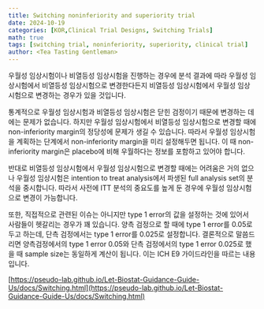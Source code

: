 ```yaml
---
title: Switching noninferiority and superiority trial
date: 2024-10-19
categories: [KOR,Clinical Trial Designs, Switching Trials]
math: true
tags: [switching trial, noninferiority, superiority, clinical trial]     # TAG names should always be lowercase
author: <Tea Tasting Gentleman>
---
```


우월성 임상시험이나 비열등성 임상시험을 진행하는 경우에 분석 결과에 따라 우월성 임상시험에서 비열등성 임상시험으로 변경한다든지 비열등성 임상시험에서 우월성 임상시험으로 변경하는 경우가 있을 것입니다.

통계적으로 우월성 임상시험과 비열등성 임상시험은 닫힌 검정이기 때문에 변경하는 데에는 문제가 없습니다. 하지만 우월성 임상시험에서 비열등성 임상시험으로 변경할 때에 non-inferiority margin의 정당성에 문제가 생길 수 있습니다. 따라서 우월성 임상시험을 계획하는 단계에서 non-inferiority margin을 미리 설정해두면 됩니다. 이 때 non-inferiority margin은 placebo에 비해 우월하다는 정보를 포함하고 있어야 합니다.

반대로 비열등성 임상시험에서 우월성 임상시험으로 변경할 때에는 어려움은 거의 없으나 우월성 임상시험은 intention to treat analysis에서 파생된 full analysis set의 분석을 중시합니다. 따라서 사전에 ITT 분석의 중요도를 높게 둔 경우에 우월성 임상시험으로 변경이 가능합니다.

또한, 직접적으로 관련된 이슈는 아니지만 type 1 error의 값을 설정하는 것에 있어서 사람들이 헷갈리는 경우가 꽤 있습니다. 양측 검정으로 할 때에 type 1 error를 0.05로 두고 하는데, 단측 검정에서는 type 1 error를 0.025로 설정합니다. 결론적으로 말씀드리면 양측검정에서의 type 1 error 0.05와 단측 검정에서의 type 1 error 0.025로 했을 때 sample size는 동일하게 계산이 됩니다. 이는 ICH E9 가이드라인을 따르는 내용입니다.

[https://pseudo-lab.github.io/Let-Biostat-Guidance-Guide-Us/docs/Switching.html](https://pseudo-lab.github.io/Let-Biostat-Guidance-Guide-Us/docs/Switching.html)